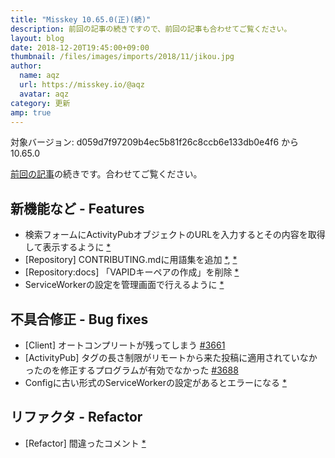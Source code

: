 ```yaml
---
title: "Misskey 10.65.0(正)(続)"
description: 前回の記事の続きですので、前回の記事も合わせてご覧ください。
layout: blog
date: 2018-12-20T19:45:00+09:00
thumbnail: /files/images/imports/2018/11/jikou.jpg
author:
  name: aqz
  url: https://misskey.io/@aqz
  avatar: aqz
category: 更新
amp: true
---
```

対象バージョン: d059d7f97209b4ec5b81f26c8ccb6e133db0e4f6 から 10.65.0

[前回の記事](../20_update106500/)の続きです。合わせてご覧ください。

## 新機能など - Features

- 検索フォームにActivityPubオブジェクトのURLを入力するとその内容を取得して表示するように [*](https://github.com/syuilo/misskey/commit/a5f09c90ddbbd5623572f546d075617bddd9a660)
- [Repository] CONTRIBUTING.mdに用語集を追加 [*](https://github.com/syuilo/misskey/commit/d09a68ef112d328b29457bca692792caab8a8766), [*](https://github.com/syuilo/misskey/commit/20f83420caa2690a3c60c47f1231fb2d392e34f9)
- [Repository:docs] 「VAPIDキーペアの作成」を削除 [*](https://github.com/syuilo/misskey/commit/aa47b6732d379079b313497d3894ee09f1dc9169)
- ServiceWorkerの設定を管理画面で行えるように [*](https://github.com/syuilo/misskey/commit/454632d785cbf031f54a9dc63a20af0d92302e0d)

## 不具合修正 - Bug fixes
- [Client] オートコンプリートが残ってしまう [#3661](https://github.com/syuilo/misskey/pull/3661)
- [ActivityPub] タグの長さ制限がリモートから来た投稿に適用されていなかったのを修正するプログラムが有効でなかった [#3688](https://github.com/syuilo/misskey/pull/3688)
- Configに古い形式のServiceWorkerの設定があるとエラーになる [*](https://github.com/syuilo/misskey/commit/1c93fcb1c4d35a8e62132a9815ab43c72629fed4)

## リファクタ - Refactor
- [Refactor] 間違ったコメント [*](https://github.com/syuilo/misskey/commit/b545be5799df2ced7a6e39918df73d8407f38b34)